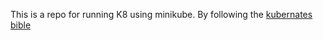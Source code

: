This is a repo for running K8 using minikube. By following the [kubernates bible](https://www.packtpub.com/product/the-kubernetes-bible/9781838827694)
